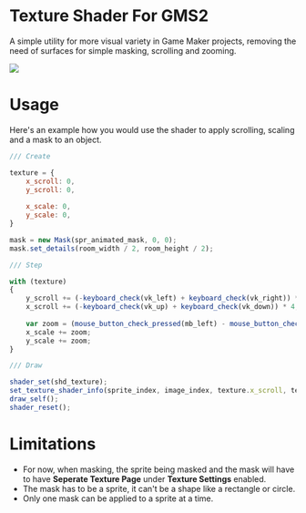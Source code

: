 # Texture Shader For GMS2
A simple utility for more visual variety in Game Maker projects, removing the need of surfaces for simple masking, scrolling and zooming.

<img src=".github/preview.gif">

# Usage
Here's an example how you would use the shader to apply scrolling, scaling and a mask to an object.
```javascript
/// Create

texture = {
    x_scroll: 0,
    y_scroll: 0,
    
    x_scale: 0,
    y_scale: 0,
}

mask = new Mask(spr_animated_mask, 0, 0);
mask.set_details(room_width / 2, room_height / 2);

/// Step

with (texture)
{
    y_scroll += (-keyboard_check(vk_left) + keyboard_check(vk_right)) * 4;
    x_scroll += (-keyboard_check(vk_up) + keyboard_check(vk_down)) * 4;
    
    var zoom = (mouse_button_check_pressed(mb_left) - mouse_button_check_pressed(mb_right)) / 3;
    x_scale += zoom;
    y_scale += zoom;
}

/// Draw

shader_set(shd_texture);
set_texture_shader_info(sprite_index, image_index, texture.x_scroll, texture.y_scroll, texture.x_scale, texture.y_scale, mask);
draw_self();
shader_reset();
```

# Limitations
* For now, when masking, the sprite being masked and the mask will have to have **Seperate Texture Page** under **Texture Settings** enabled.
* The mask has to be a sprite, it can't be a shape like a rectangle or circle.
* Only one mask can be applied to a sprite at a time.

